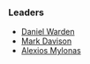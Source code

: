 ### Leaders
* [Daniel Warden](mailto:daniel.warden@owasp.org)
* [Mark Davison](mailto:mark.davison@owasp.org)
* [Alexios Mylonas](mailto:alexios.mylonas@owasp.org)
